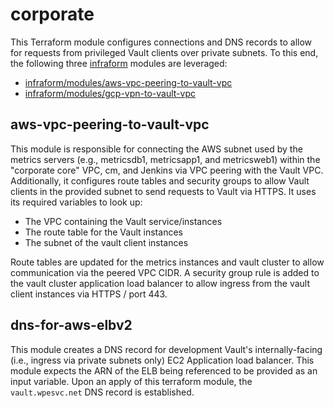 # corporate

This Terraform module configures connections and DNS records to allow for requests from privileged Vault clients over
 private subnets. To this end, the following three [infraform](https://github.com/wpengine/infraform/) modules are leveraged:

- [infraform/modules/aws-vpc-peering-to-vault-vpc](https://github.com/wpengine/infraform/tree/master/modules/aws-vpc-peering-to-vault-vpc)
- [infraform/modules/gcp-vpn-to-vault-vpc](https://github.com/wpengine/infraform/tree/master/modules/dns-for-aws-elbv2)

## aws-vpc-peering-to-vault-vpc

This module is responsible for connecting the AWS subnet used by the metrics servers
 (e.g., metricsdb1, metricsapp1, and metricsweb1) within the "corporate core" VPC, cm, and Jenkins via VPC peering with the
  Vault VPC. Additionally, it configures route tables and security groups to allow Vault clients in the provided subnet
  to send requests to Vault via HTTPS. It uses its required variables to look up:

- The VPC containing the Vault service/instances
- The route table for the Vault instances
- The subnet of the vault client instances

Route tables are updated for the metrics instances and vault cluster to allow communication via the peered VPC CIDR.
 A security group rule is added to the vault cluster application load balancer to allow ingress from the vault client
 instances via HTTPS / port 443.

## dns-for-aws-elbv2

This module creates a DNS record for development Vault's internally-facing (i.e., ingress via private subnets only) EC2
 Application load balancer. This module expects the ARN of the ELB being referenced to be provided as an input
  variable. Upon an apply of this terraform module, the `vault.wpesvc.net` DNS record is established.
